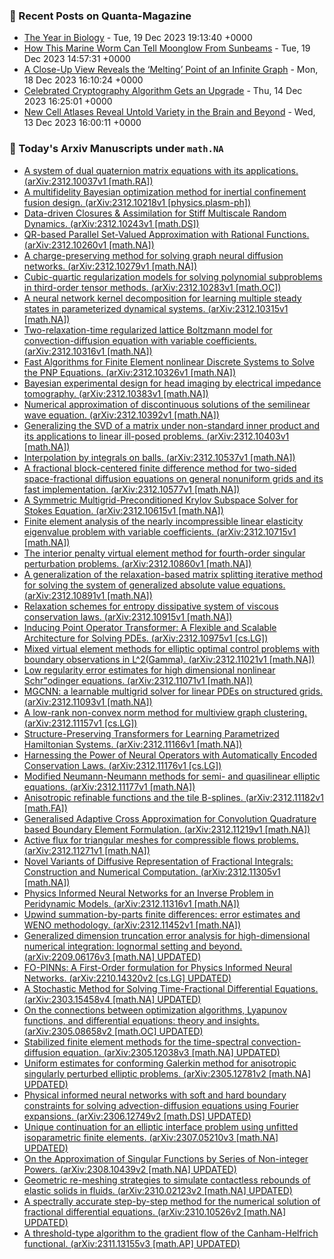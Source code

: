 ### 📝 Recent Posts on Quanta-Magazine
<!-- quanta starts -->
* <a href="https://www.quantamagazine.org/the-biggest-discoveries-in-biology-in-2023-20231219/">The Year in Biology</a> - Tue, 19 Dec 2023 19:13:40 +0000
* <a href="https://www.quantamagazine.org/how-this-marine-worm-can-tell-moonglow-from-sunbeams-20231219/">How This Marine Worm Can Tell Moonglow From Sunbeams</a> - Tue, 19 Dec 2023 14:57:31 +0000
* <a href="https://www.quantamagazine.org/a-close-up-view-reveals-the-melting-point-of-an-infinite-graph-20231218/">A Close-Up View Reveals the ‘Melting’ Point of an Infinite Graph</a> - Mon, 18 Dec 2023 16:10:24 +0000
* <a href="https://www.quantamagazine.org/celebrated-cryptography-algorithm-gets-an-upgrade-20231214/">Celebrated Cryptography Algorithm Gets an Upgrade</a> - Thu, 14 Dec 2023 16:25:01 +0000
* <a href="https://www.quantamagazine.org/new-cell-atlases-reveal-untold-variety-in-the-brain-and-beyond-20231213/">New Cell Atlases Reveal Untold Variety in the Brain and Beyond</a> - Wed, 13 Dec 2023 16:00:11 +0000
<!-- quanta ends -->
### 📝 Today's Arxiv Manuscripts under ``math.NA``
<!-- arxiv-math-na starts -->
* <a href="http://arxiv.org/abs/2312.10037">A system of dual quaternion matrix equations with its applications. (arXiv:2312.10037v1 [math.RA])</a>
* <a href="http://arxiv.org/abs/2312.10218">A multifidelity Bayesian optimization method for inertial confinement fusion design. (arXiv:2312.10218v1 [physics.plasm-ph])</a>
* <a href="http://arxiv.org/abs/2312.10243">Data-driven Closures & Assimilation for Stiff Multiscale Random Dynamics. (arXiv:2312.10243v1 [math.DS])</a>
* <a href="http://arxiv.org/abs/2312.10260">QR-based Parallel Set-Valued Approximation with Rational Functions. (arXiv:2312.10260v1 [math.NA])</a>
* <a href="http://arxiv.org/abs/2312.10279">A charge-preserving method for solving graph neural diffusion networks. (arXiv:2312.10279v1 [math.NA])</a>
* <a href="http://arxiv.org/abs/2312.10283">Cubic-quartic regularization models for solving polynomial subproblems in third-order tensor methods. (arXiv:2312.10283v1 [math.OC])</a>
* <a href="http://arxiv.org/abs/2312.10315">A neural network kernel decomposition for learning multiple steady states in parameterized dynamical systems. (arXiv:2312.10315v1 [math.NA])</a>
* <a href="http://arxiv.org/abs/2312.10316">Two-relaxation-time regularized lattice Boltzmann model for convection-diffusion equation with variable coefficients. (arXiv:2312.10316v1 [math.NA])</a>
* <a href="http://arxiv.org/abs/2312.10326">Fast Algorithms for Finite Element nonlinear Discrete Systems to Solve the PNP Equations. (arXiv:2312.10326v1 [math.NA])</a>
* <a href="http://arxiv.org/abs/2312.10383">Bayesian experimental design for head imaging by electrical impedance tomography. (arXiv:2312.10383v1 [math.NA])</a>
* <a href="http://arxiv.org/abs/2312.10392">Numerical approximation of discontinuous solutions of the semilinear wave equation. (arXiv:2312.10392v1 [math.NA])</a>
* <a href="http://arxiv.org/abs/2312.10403">Generalizing the SVD of a matrix under non-standard inner product and its applications to linear ill-posed problems. (arXiv:2312.10403v1 [math.NA])</a>
* <a href="http://arxiv.org/abs/2312.10537">Interpolation by integrals on balls. (arXiv:2312.10537v1 [math.NA])</a>
* <a href="http://arxiv.org/abs/2312.10577">A fractional block-centered finite difference method for two-sided space-fractional diffusion equations on general nonuniform grids and its fast implementation. (arXiv:2312.10577v1 [math.NA])</a>
* <a href="http://arxiv.org/abs/2312.10615">A Symmetric Multigrid-Preconditioned Krylov Subspace Solver for Stokes Equation. (arXiv:2312.10615v1 [math.NA])</a>
* <a href="http://arxiv.org/abs/2312.10715">Finite element analysis of the nearly incompressible linear elasticity eigenvalue problem with variable coefficients. (arXiv:2312.10715v1 [math.NA])</a>
* <a href="http://arxiv.org/abs/2312.10860">The interior penalty virtual element method for fourth-order singular perturbation problems. (arXiv:2312.10860v1 [math.NA])</a>
* <a href="http://arxiv.org/abs/2312.10891">A generalization of the relaxation-based matrix splitting iterative method for solving the system of generalized absolute value equations. (arXiv:2312.10891v1 [math.NA])</a>
* <a href="http://arxiv.org/abs/2312.10915">Relaxation schemes for entropy dissipative system of viscous conservation laws. (arXiv:2312.10915v1 [math.NA])</a>
* <a href="http://arxiv.org/abs/2312.10975">Inducing Point Operator Transformer: A Flexible and Scalable Architecture for Solving PDEs. (arXiv:2312.10975v1 [cs.LG])</a>
* <a href="http://arxiv.org/abs/2312.11021">Mixed virtual element methods for elliptic optimal control problems with boundary observations in L^2(Gamma). (arXiv:2312.11021v1 [math.NA])</a>
* <a href="http://arxiv.org/abs/2312.11071">Low regularity error estimates for high dimensional nonlinear Schr"odinger equations. (arXiv:2312.11071v1 [math.NA])</a>
* <a href="http://arxiv.org/abs/2312.11093">MGCNN: a learnable multigrid solver for linear PDEs on structured grids. (arXiv:2312.11093v1 [math.NA])</a>
* <a href="http://arxiv.org/abs/2312.11157">A low-rank non-convex norm method for multiview graph clustering. (arXiv:2312.11157v1 [cs.LG])</a>
* <a href="http://arxiv.org/abs/2312.11166">Structure-Preserving Transformers for Learning Parametrized Hamiltonian Systems. (arXiv:2312.11166v1 [math.NA])</a>
* <a href="http://arxiv.org/abs/2312.11176">Harnessing the Power of Neural Operators with Automatically Encoded Conservation Laws. (arXiv:2312.11176v1 [cs.LG])</a>
* <a href="http://arxiv.org/abs/2312.11177">Modified Neumann-Neumann methods for semi- and quasilinear elliptic equations. (arXiv:2312.11177v1 [math.NA])</a>
* <a href="http://arxiv.org/abs/2312.11182">Anisotropic refinable functions and the tile B-splines. (arXiv:2312.11182v1 [math.FA])</a>
* <a href="http://arxiv.org/abs/2312.11219">Generalised Adaptive Cross Approximation for Convolution Quadrature based Boundary Element Formulation. (arXiv:2312.11219v1 [math.NA])</a>
* <a href="http://arxiv.org/abs/2312.11271">Active flux for triangular meshes for compressible flows problems. (arXiv:2312.11271v1 [math.NA])</a>
* <a href="http://arxiv.org/abs/2312.11305">Novel Variants of Diffusive Representation of Fractional Integrals: Construction and Numerical Computation. (arXiv:2312.11305v1 [math.NA])</a>
* <a href="http://arxiv.org/abs/2312.11316">Physics Informed Neural Networks for an Inverse Problem in Peridynamic Models. (arXiv:2312.11316v1 [math.NA])</a>
* <a href="http://arxiv.org/abs/2312.11452">Upwind summation-by-parts finite differences: error estimates and WENO methodology. (arXiv:2312.11452v1 [math.NA])</a>
* <a href="http://arxiv.org/abs/2209.06176">Generalized dimension truncation error analysis for high-dimensional numerical integration: lognormal setting and beyond. (arXiv:2209.06176v3 [math.NA] UPDATED)</a>
* <a href="http://arxiv.org/abs/2210.14320">FO-PINNs: A First-Order formulation for Physics Informed Neural Networks. (arXiv:2210.14320v2 [cs.LG] UPDATED)</a>
* <a href="http://arxiv.org/abs/2303.15458">A Stochastic Method for Solving Time-Fractional Differential Equations. (arXiv:2303.15458v4 [math.NA] UPDATED)</a>
* <a href="http://arxiv.org/abs/2305.08658">On the connections between optimization algorithms, Lyapunov functions, and differential equations: theory and insights. (arXiv:2305.08658v2 [math.OC] UPDATED)</a>
* <a href="http://arxiv.org/abs/2305.12038">Stabilized finite element methods for the time-spectral convection-diffusion equation. (arXiv:2305.12038v3 [math.NA] UPDATED)</a>
* <a href="http://arxiv.org/abs/2305.12781">Uniform estimates for conforming Galerkin method for anisotropic singularly perturbed elliptic problems. (arXiv:2305.12781v2 [math.NA] UPDATED)</a>
* <a href="http://arxiv.org/abs/2306.12749">Physical informed neural networks with soft and hard boundary constraints for solving advection-diffusion equations using Fourier expansions. (arXiv:2306.12749v2 [math.DS] UPDATED)</a>
* <a href="http://arxiv.org/abs/2307.05210">Unique continuation for an elliptic interface problem using unfitted isoparametric finite elements. (arXiv:2307.05210v3 [math.NA] UPDATED)</a>
* <a href="http://arxiv.org/abs/2308.10439">On the Approximation of Singular Functions by Series of Non-integer Powers. (arXiv:2308.10439v2 [math.NA] UPDATED)</a>
* <a href="http://arxiv.org/abs/2310.02123">Geometric re-meshing strategies to simulate contactless rebounds of elastic solids in fluids. (arXiv:2310.02123v2 [math.NA] UPDATED)</a>
* <a href="http://arxiv.org/abs/2310.10526">A spectrally accurate step-by-step method for the numerical solution of fractional differential equations. (arXiv:2310.10526v2 [math.NA] UPDATED)</a>
* <a href="http://arxiv.org/abs/2311.13155">A threshold-type algorithm to the gradient flow of the Canham-Helfrich functional. (arXiv:2311.13155v3 [math.AP] UPDATED)</a>
<!-- arxiv-math-na ends -->
